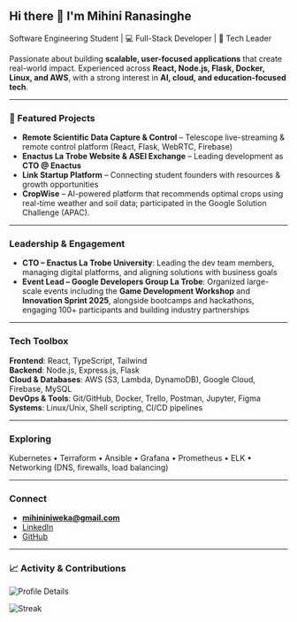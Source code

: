 ## Hi there 👋 I'm Mihini Ranasinghe  

Software Engineering Student | 💻 Full-Stack Developer | 🚀 Tech Leader  

Passionate about building **scalable, user-focused applications** that create real-world impact. Experienced across **React, Node.js, Flask, Docker, Linux, and AWS**, with a strong interest in **AI, cloud, and education-focused tech**.  

---

### 🔭 Featured Projects  
- **Remote Scientific Data Capture & Control** – Telescope live-streaming & remote control platform (React, Flask, WebRTC, Firebase)  
- **Enactus La Trobe Website & ASEI Exchange** – Leading development as **CTO @ Enactus**  
- **Link Startup Platform** – Connecting student founders with resources & growth opportunities  
- **CropWise** – AI-powered platform that recommends optimal crops using real-time weather and soil data; participated in the Google Solution Challenge (APAC).

---

###  Leadership & Engagement  
- **CTO – Enactus La Trobe University**: Leading the dev team members, managing digital platforms, and aligning solutions with business goals  
- **Event Lead – Google Developers Group La Trobe**: Organized large-scale events including the **Game Development Workshop** and **Innovation Sprint 2025**, alongside bootcamps and hackathons, engaging 100+ participants and building industry partnerships 

---

###  Tech Toolbox  
**Frontend**: React, TypeScript, Tailwind  
**Backend**: Node.js, Express.js, Flask  
**Cloud & Databases**: AWS (S3, Lambda, DynamoDB), Google Cloud, Firebase, MySQL  
**DevOps & Tools**: Git/GitHub, Docker, Trello, Postman, Jupyter, Figma  
**Systems**: Linux/Unix, Shell scripting, CI/CD pipelines  

---

###  Exploring  
Kubernetes • Terraform • Ansible • Grafana • Prometheus • ELK • Networking (DNS, firewalls, load balancing)  

---

###  Connect  
- **mihininiweka@gmail.com**  
- [LinkedIn](https://www.linkedin.com/in/mihini-ranasinghe-213355219/)  
- [GitHub](https://github.com/min261631)  

---
### 📈 Activity & Contributions

<!-- Profile summary: contributions, repos, PRs, issues -->
![Profile Details](https://github-profile-summary-cards.vercel.app/api/cards/profile-details?username=min261631&theme=radical)

<!-- Streaks: shows continuous contribution activity -->
![Streak](https://github-readme-streak-stats.herokuapp.com/?user=min261631&theme=radical)


